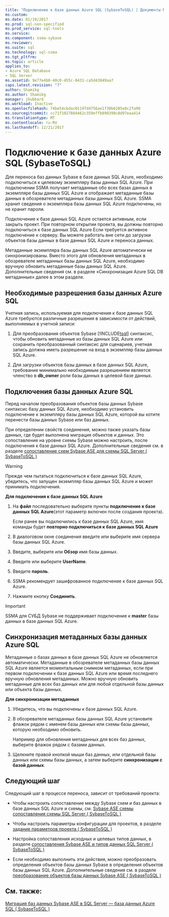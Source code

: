 ```yaml
---
title: "Подключение к базе данных Azure SQL (SybaseToSQL) | Документы Microsoft"
ms.custom: 
ms.date: 01/19/2017
ms.prod: sql-non-specified
ms.prod_service: sql-tools
ms.service: 
ms.component: ssma-sybase
ms.reviewer: 
ms.suite: sql
ms.technology: sql-ssma
ms.tgt_pltfrm: 
ms.topic: article
applies_to:
- Azure SQL Database
- SQL Server
ms.assetid: 9e77e4b0-40c0-455c-8431-ca5d43849aa7
caps.latest.revision: "7"
author: Shamikg
ms.author: Shamikg
manager: jhubbard
ms.workload: Inactive
ms.openlocfilehash: 74be54cbdac01197d4756ae1f30b6285e8c2fa90
ms.sourcegitcommit: cc71f1027884462c359effb898390c8d97eaa414
ms.translationtype: MT
ms.contentlocale: ru-RU
ms.lasthandoff: 12/21/2017
---
```

# <a name="connecting-to-azure-sql-db-sybasetosql"></a>Подключение к базе данных Azure SQL (SybaseToSQL)
Для переноса баз данных Sybase в базе данных SQL Azure, необходимо подключиться к целевому экземпляру базы данных SQL Azure. При подключении SSMA получает метаданные обо всех базах данных в экземпляре базы данных SQL Azure и отображает метаданные базы данных в обозревателе метаданных базы данных SQL Azure. SSMA хранит сведения о экземпляра базы данных SQL Azure подключены, но не хранит пароли.  
  
Подключение к базе данных SQL Azure остается активным, если закрыть проект. При повторном открытии проекта, вы должны повторно подключиться к базе данных SQL Azure Если требуется активное подключение к серверу. Вы можете работать вне сети до загрузки объектов базы данных в базе данных SQL Azure и переноса данных.  
  
Метаданные экземпляра базы данных SQL Azure автоматически не синхронизированы. Вместо этого для обновления метаданных в обозревателе метаданных базы данных SQL Azure, необходимо вручную обновить метаданные базы данных SQL Azure. Дополнительные сведения см. в разделе «Синхронизация Azure SQL DB метаданные» далее в этом разделе.  
  
## <a name="required-azure-sql-db-permissions"></a>Необходимые разрешения базы данных Azure SQL  
Учетная запись, используемая для подключения к базе данных SQL Azure требуются различные разрешения в зависимости от действий, выполняемых в учетной записи:  
  
1.  Для преобразования объектов Sybase [!INCLUDE[tsql](../../includes/tsql_md.md)] синтаксис, чтобы обновить метаданные из базы данных SQL Azure или сохранить преобразованный синтаксис для сценариев, учетная запись должна иметь разрешение на вход в экземпляр базы данных SQL Azure.  
  
2.  Для загрузки объектов базы данных в базе данных SQL Azure, требование минимально необходимым разрешением является членство в **db_owner** роли базы данных в целевой базе данных.  
  
## <a name="establishing-a-azure-sql-db-connection"></a>Подключения базы данных Azure SQL  
Перед началом преобразования объектов базы данных Sybase синтаксис базу данных SQL Azure, необходимо установить подключение к экземпляру базы данных SQL Azure, которой вы хотите перенести базы данных Sybase или баз данных.  
  
При определении свойств соединения, можно также указать базы данных, где будет выполнена миграция объектов и данных. Это сопоставление на уровне схемы Sybase можно настроить, после подключения к базе данных SQL Azure. Дополнительные сведения см. в разделе [сопоставление схем Sybase ASE для схемы SQL Server &#40; SybaseToSQL &#41;](../../ssma/sybase/mapping-sybase-ase-schemas-to-sql-server-schemas-sybasetosql.md)  
  
> [!WARNING]  
> Прежде чем пытаться подключиться к базе данных SQL Azure, убедитесь, что запущен экземпляр базы данных SQL Azure и может принимать подключения.  
  
**Для подключения к базе данных SQL Azure**  
  
1.  На **файл** последовательно выберите пункты **подключение к базе данных SQL Azure**(этот параметр включен после создания проекта).  
  
    Если ранее вы подключились к базе данных SQL Azure, имя команды будет **повторно подключиться к базе данных SQL Azure**  
  
2.  В диалоговом окне соединения введите или выберите имя сервера базы данных SQL Azure.  
  
3.  Введите, выберите или **Обзор** имя базы данных.  
  
4.  Введите или выберите **UserName**.  
  
5.  Введите **пароль**.  
  
6.  SSMA рекомендует зашифрованное подключение к базе данных SQL Azure.  
  
7.  Нажмите кнопку **Соединить**.  
  
> [!IMPORTANT]  
> SSMA для СУБД Sybase не поддерживает подключение к **master** базы данных в базе данных SQL Azure.  
  
## <a name="synchronizing-azure-sql-db-metadata"></a>Синхронизация метаданных базы данных Azure SQL  
Метаданные о базах данных в базе данных SQL Azure не обновляется автоматически. Метаданные в обозревателе метаданных базы данных SQL Azure является моментальным снимком метаданных, если при первом подключении к базе данных SQL Azure или время последнего вручную обновления метаданных. Можно вручную обновить метаданные для всех баз данных или для любой отдельной базы данных или объекта базы данных.  
  
**Для синхронизации метаданных**  
  
1.  Убедитесь, что вы подключены к базе данных SQL Azure.  
  
2.  В обозревателе метаданных базы данных SQL Azure установите флажок рядом с именем базы данных или схемы базы данных, которую необходимо обновить.  
  
    Например для обновления метаданных для всех баз данных, выберите флажок рядом с базами данных.  
  
3.  Щелкните правой кнопкой мыши баз данных, или отдельной базы данных или схемы базы данных, а затем выберите **синхронизации с базой данных**.  
  
## <a name="next-step"></a>Следующий шаг  
Следующий шаг в процессе переноса, зависит от требований проекта:  
  
-   Чтобы настроить сопоставление между Sybase схем и баз данных в базе данных SQL Azure и схемы, см. [Sybase ASE схемы сопоставления схемы SQL Server &#40; SybaseToSQL &#41;](../../ssma/sybase/mapping-sybase-ase-schemas-to-sql-server-schemas-sybasetosql.md)  
  
-   Чтобы настроить параметры конфигурации для проектов, в разделе [задание параметров проекта &#40; SybaseToSQL &#41;](../../ssma/sybase/setting-project-options-sybasetosql.md)  
  
-   Настройка сопоставления исходных и целевых типов данных, в разделе [сопоставления Sybase ASE и типов данных SQL Server &#40; SybaseToSQL &#41;](../../ssma/sybase/mapping-sybase-ase-and-sql-server-data-types-sybasetosql.md)  
  
-   Если необходимо выполнить эти действия, можно преобразовать определения объектов базы данных Sybase в определения объектов базы данных SQL Azure. Дополнительные сведения см. в разделе [преобразование объектов базы данных Sybase ASE &#40; SybaseToSQL &#41;](../../ssma/sybase/converting-sybase-ase-database-objects-sybasetosql.md)  
  
## <a name="see-also"></a>См. также:  
[Миграция баз данных Sybase ASE в SQL Server — база данных Azure SQL &#40; SybaseToSQL &#41;](../../ssma/sybase/migrating-sybase-ase-databases-to-sql-server-azure-sql-db-sybasetosql.md)  
  
